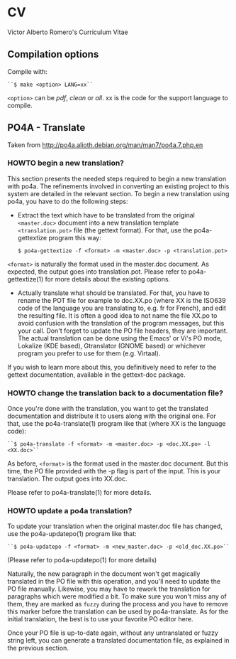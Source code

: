 # CV
Victor Alberto Romero's Curriculum Vitae

## Compilation options

Compile with:

    ``$ make <option> LANG=xx``

``<option>`` can be _pdf_, _clean_ or _all_. xx is the code for the support language to compile.

## PO4A - Translate

Taken from http://po4a.alioth.debian.org/man/man7/po4a.7.php.en

### HOWTO begin a new translation?

This section presents the needed steps required to begin a new translation with po4a. The refinements involved in converting an existing project to this system are detailed in the relevant section.
To begin a new translation using po4a, you have to do the following steps:

* Extract the text which have to be translated from the original ``<master.doc>`` document into a new translation template ``<translation.pot>`` file (the gettext format). For that, use the po4a-gettextize program this way:

    ``$ po4a-gettextize -f <format> -m <master.doc> -p <translation.pot>``

``<format>`` is naturally the format used in the master.doc document. As expected, the output goes into translation.pot. Please refer to po4a-gettextize(1) for more details about the existing options.

* Actually translate what should be translated. For that, you have to rename the POT file for example to doc.XX.po (where XX is the ISO639 code of the language you are translating to, e.g. fr for French), and edit the resulting file. It is often a good idea to not name the file XX.po to avoid confusion with the translation of the program messages, but this your call. Don't forget to update the PO file headers, they are important.
The actual translation can be done using the Emacs' or Vi's PO mode, Lokalize (KDE based), Gtranslator (GNOME based) or whichever program you prefer to use for them (e.g. Virtaal).

If you wish to learn more about this, you definitively need to refer to the gettext documentation, available in the gettext-doc package.

 
### HOWTO change the translation back to a documentation file?

Once you're done with the translation, you want to get the translated documentation and distribute it to users along with the original one. For that, use the po4a-translate(1) program like that (where XX is the language code):

    ``$ po4a-translate -f <format> -m <master.doc> -p <doc.XX.po> -l <XX.doc>``

As before, ``<format>`` is the format used in the master.doc document. But this time, the PO file provided with the -p flag is part of the input. This is your translation. The output goes into XX.doc.

Please refer to po4a-translate(1) for more details.  

### HOWTO update a po4a translation?

To update your translation when the original master.doc file has changed, use the po4a-updatepo(1) program like that:

    ``$ po4a-updatepo -f <format> -m <new_master.doc> -p <old_doc.XX.po>``

(Please refer to po4a-updatepo(1) for more details)

Naturally, the new paragraph in the document won't get magically translated in the PO file with this operation, and you'll need to update the PO file manually. Likewise, you may have to rework the translation for paragraphs which were modified a bit. To make sure you won't miss any of them, they are marked as ``fuzzy`` during the process and you have to remove this marker before the translation can be used by po4a-translate. As for the initial translation, the best is to use your favorite PO editor here.

Once your PO file is up-to-date again, without any untranslated or fuzzy string left, you can generate a translated documentation file, as explained in the previous section.  


